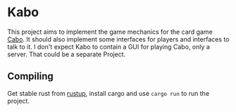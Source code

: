 # Kabo
This project aims to implement the game mechanics for the card game [Cabo](https://en.wikipedia.org/wiki/Cabo_(game)).
It should also implement some interfaces for players and interfaces to talk to it. I don't expect Kabo to contain
a GUI for playing Cabo, only a server. That could be a separate Project.

## Compiling

Get stable rust from [rustup](https://www.rustup.rs/), install cargo and use `cargo run` to run the project.
